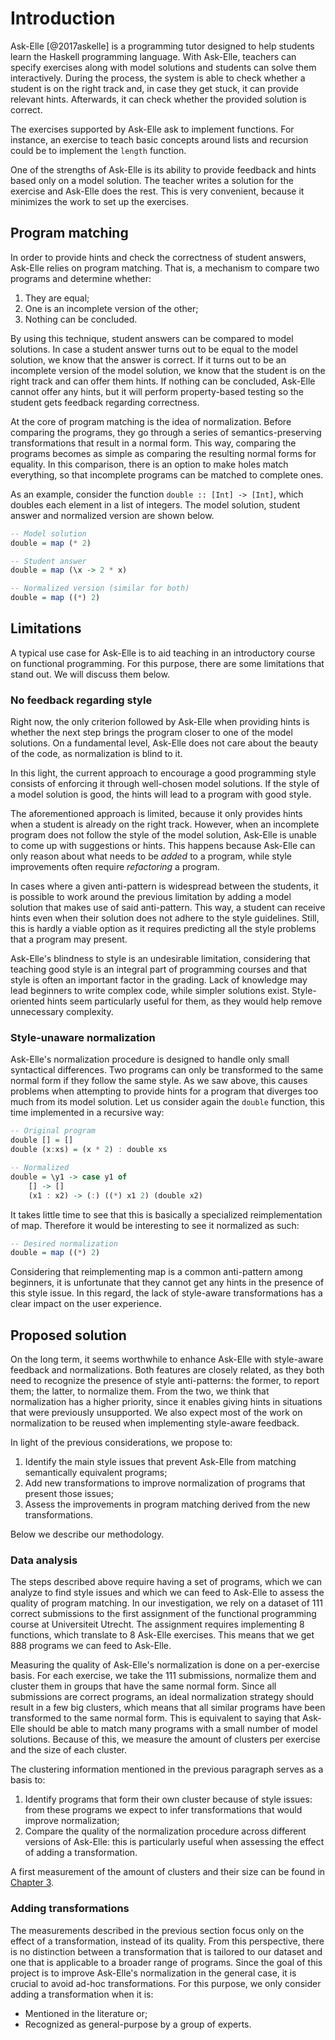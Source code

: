 # Introduction

Ask-Elle [@2017askelle] is a programming tutor designed to help students learn the Haskell programming language. With Ask-Elle, teachers can specify exercises along with model solutions and students can solve them interactively. During the process, the system is able to check whether a student is on the right track and, in case they get stuck, it can provide relevant hints. Afterwards, it can check whether the provided solution is correct.

The exercises supported by Ask-Elle ask to implement functions. For instance, an exercise to teach basic concepts around lists and recursion could be to implement the `length` function.

One of the strengths of Ask-Elle is its ability to provide feedback and hints based only on a model solution. The teacher writes a solution for the exercise and Ask-Elle does the rest. This is very convenient, because it minimizes the work to set up the exercises.

## Program matching

In order to provide hints and check the correctness of student answers, Ask-Elle relies on program matching. That is, a mechanism to compare two programs and determine whether:

1. They are equal;
1. One is an incomplete version of the other;
1. Nothing can be concluded.

By using this technique, student answers can be compared to model solutions. In case a student answer turns out to be equal to the model solution, we know that the answer is correct. If it turns out to be an incomplete version of the model solution, we know that the student is on the right track and can offer them hints. If nothing can be concluded, Ask-Elle cannot offer any hints, but it will perform property-based testing so the student gets feedback regarding correctness.

At the core of program matching is the idea of normalization. Before comparing the programs, they go through a series of semantics-preserving transformations that result in a normal form. This way, comparing the programs becomes as simple as comparing the resulting normal forms for equality. In this comparison, there is an option to make holes match everything, so that incomplete programs can be matched to complete ones.

As an example, consider the function `double :: [Int] -> [Int]`, which doubles each element in a list of integers. The model solution, student answer and normalized version are shown below.

```haskell
-- Model solution
double = map (* 2)

-- Student answer
double = map (\x -> 2 * x)

-- Normalized version (similar for both)
double = map ((*) 2)
```

## Limitations

A typical use case for Ask-Elle is to aid teaching in an introductory course on functional programming. For this purpose, there are some limitations that stand out. We will discuss them below.

### No feedback regarding style

Right now, the only criterion followed by Ask-Elle when providing hints is whether the next step brings the program closer to one of the model solutions. On a fundamental level, Ask-Elle does not care about the beauty of the code, as normalization is blind to it.

In this light, the current approach to encourage a good programming style consists of enforcing it through well-chosen model solutions. If the style of a model solution is good, the hints will lead to a program with good style.

The aforementioned approach is limited, because it only provides hints when a student is already on the right track. However, when an incomplete program does not follow the style of the model solution, Ask-Elle is unable to come up with suggestions or hints. This happens because Ask-Elle can only reason about what needs to be *added* to a program, while style improvements often require *refactoring* a program.

In cases where a given anti-pattern is widespread between the students, it is possible to work around the previous limitation by adding a model solution that makes use of said anti-pattern. This way, a student can receive hints even when their solution does not adhere to the style guidelines. Still, this is hardly a viable option as it requires predicting all the style problems that a program may present.

Ask-Elle's blindness to style is an undesirable limitation, considering that teaching good style is an integral part of programming courses and that style is often an important factor in the grading. Lack of knowledge may lead beginners to write complex code, while simpler solutions exist. Style-oriented hints seem particularly useful for them, as they would help remove unnecessary complexity.

### Style-unaware normalization

Ask-Elle's normalization procedure is designed to handle only small syntactical differences. Two programs can only be transformed to the same normal form if they follow the same style. As we saw above, this causes problems when attempting to provide hints for a program that diverges too much from its model solution. Let us consider again the `double` function, this time implemented in a recursive way:

```haskell
-- Original program
double [] = []
double (x:xs) = (x * 2) : double xs

-- Normalized
double = \y1 -> case y1 of
    [] -> []
    (x1 : x2) -> (:) ((*) x1 2) (double x2)
```

It takes little time to see that this is basically a specialized reimplementation of map. Therefore it would be interesting to see it normalized as such:

```haskell
-- Desired normalization
double = map ((*) 2)
```

Considering that reimplementing map is a common anti-pattern among beginners, it is unfortunate that they cannot get any hints in the presence of this style issue. In this regard, the lack of style-aware transformations has a clear impact on the user experience.

## Proposed solution

On the long term, it seems worthwhile to enhance Ask-Elle with style-aware feedback and normalizations. Both features are closely related, as they both need to recognize the presence of style anti-patterns: the former, to report them; the latter, to normalize them. From the two, we think that normalization has a higher priority, since it enables giving hints in situations that were previously unsupported. We also expect most of the work on normalization to be reused when implementing style-aware feedback.

In light of the previous considerations, we propose to:

1. Identify the main style issues that prevent Ask-Elle from matching semantically equivalent programs;
1. Add new transformations to improve normalization of programs that present those issues;
1. Assess the improvements in program matching derived from the new transformations.

Below we describe our methodology.

### Data analysis

The steps described above require having a set of programs, which we can analyze to find style issues and which we can feed to Ask-Elle to assess the quality of program matching. In our investigation, we rely on a dataset of 111 correct submissions to the first assignment of the functional programming course at Universiteit Utrecht. The assignment requires implementing 8 functions, which translate to 8 Ask-Elle exercises. This means that we get 888 programs we can feed to Ask-Elle.

Measuring the quality of Ask-Elle's normalization is done on a per-exercise basis. For each exercise, we take the 111 submissions, normalize them and cluster them in groups that have the same normal form. Since all submissions are correct programs, an ideal normalization strategy should result in a few big clusters, which means that all similar programs have been transformed to the same normal form. This is equivalent to saying that Ask-Elle should be able to match many programs with a small number of model solutions. Because of this, we measure the amount of clusters per exercise and the size of each cluster.

The clustering information mentioned in the previous paragraph serves as a basis to:

1. Identify programs that form their own cluster because of style issues: from these programs we expect to infer transformations that would improve normalization;
1. Compare the quality of the normalization procedure across different versions of Ask-Elle: this is particularly useful when assessing the effect of adding a transformation.

A first measurement of the amount of clusters and their size can be found in [Chapter 3](#results).

### Adding transformations

The measurements described in the previous section focus only on the effect of a transformation, instead of its quality. From this perspective, there is no distinction between a transformation that is tailored to our dataset and one that is applicable to a broader range of programs. Since the goal of this project is to improve Ask-Elle's normalization in the general case, it is crucial to avoid ad-hoc transformations. For this purpose, we only consider adding a transformation when it is:

* Mentioned in the literature or;
* Recognized as general-purpose by a group of experts.
